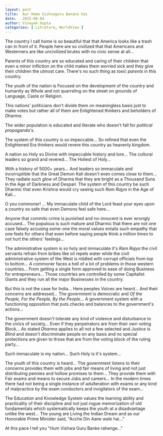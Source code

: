```yaml
--- 
layout: post 
title:  Aur Hame Vishvaguru Banana hai 
date:   2025-08-04 
author: Vinayak Gupta 
categories: [ Litrature, WorldView ]
---
```



The country I call home is so beautiful that that America looks like a trash can in front of it. 
People here are so civilized that that Americans and Westerners are like uncivilized brutes with no civic sense at all...

Parents of this country are so educated and caring of their children that even a minor infliction on the child makes them 
worried sick and they give their children the utmost care. There's no such thing as *toxic parents* in this country.

The youth of the nation is Focused on the development of the country and humanity as Whole and not quarreling on the street 
on grounds of Language, Caste or Religion.

This nations' politicians don't divide them on meaningless basis just to make votes but rather all of them are Enlightened 
thinkers and beholders of *Dharma*. 

The wider population is educated and literate who doesn't fall for *political propaganda's*. 

The system of this country is so impeccable... So refined that even the Enlightened Era thinkers would revere this country 
as heavenly kingdom.

A nation so Holy so Divine with impeccable history and lore... The cultural leaders so grand and revered... The Holiest of Holy...

With a history of 5000+ years... And leaders so immaculate and incorruptible that the Great Demon Kali doesn't even comes close to 
them... They radiate such *glow* of Dharma that they are bright as a Thousand Suns in the Age of Darkness and Despair. The system 
of this country be such Dharmic that even Krishna would cry seeing such *Ram Rajya* in the Age of Kali...

O you commoner! ... My immaculate child of the Lord feast your eyes upon a country so safe that even Demons feel safe here...

Anyone that commits crime is punished and no-innocent is ever wrongly accused... The populous is such mature and Dharmic that 
there are not one case falsely accusing some-one the moral  values entails such empathy that one feels for others that even before 
saying people think a million times to not hurt the others' feelings...

The administrative system is so holy and immaculate it's *Ram Rajya* the civil servants refrain from bribes like oil repels water 
while the civil administrative system of the West is riddled with corrupt officials from top to bottom... A commoner faces a 
hell of a lot of problems in those western countries... From getting a single form approved to ease of doing Business for 
entrepreneurs... Those countries are controlled by some Capitalist Giants and they run all the major Businesses in the country.

But this is not the case for India... Here peoples Voices are heard... And their concerns are addressed... The government is 
democratic and *Of the People, For the People, By the People...* A government system with a functioning opposition that puts 
checks and balances to the government's actions... 

The government doesn't tolerate any kind of violence and disturbance to the civics of society... Even if they perpetrators are 
from their own voting Block... As stated *Dharma* applies to all not a few selected and Justice is *Blind* and doesn't 
discriminate people on any basis and no special protections are given to those that are from the voting block of the ruling party...

Such immaculate is my nation... Such Holy is it's system... 

The youth of this country is heard... The government listens to their concerns provides them with jobs and fair means of 
living and not just distributing pennies and hollow promises to them... They provide them with Fair exams and means to secure Jobs 
and careers... In the modern times there had not being a single instance of adulteration with exams or any kind of malpractice by 
the exam conductors and invigilators of the exam... 

The Education and Knowledge System values the learning ability and practicality of their discipline and not just rogue memorization 
of old fundamentals which systematically keeps the youth at a disadvantage unlike the west...  The young are Living the Indian Dream 
and as our Honorable Prime Minister said, "Acche Din Aane wale hai..."

At this pace I tell you "Hum Vishwa Guru Banke rahenge..."

